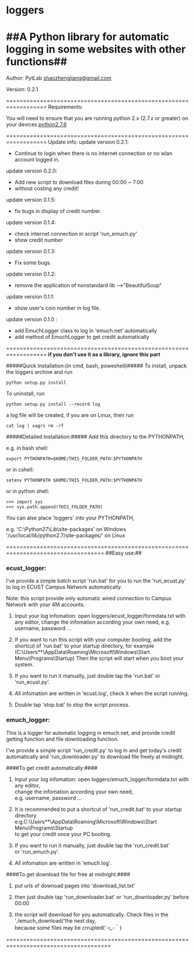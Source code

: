 # loggers
##A Python library for automatic logging in some websites with other functions##
==================================================================
Author: PytLab <shaozhengjiang@gmail.com>

Version: 0.2.1

==================================================================
Requirements:

  You will need to ensure that you are running python 2.x 
  (2.7.x or greater) on your devices.[python2.7.6](https://www.python.org/download/releases/2.7.6/)
	
==================================================================
Update info:
update version 0.2.1:

  * Continue to login when there is no internet connection or no wlan account logged in.
  
update version 0.2.0:

  * Add new script to download files during 00:00 ~ 7:00
  * without costing any credit!
  
update version 0.1.5:

  * fix bugs in display of credit number.
  
update version 0.1.4:

  * check internet connection in script 'run_emuch.py'
  * show credit number
  
update version 0.1.3:

  * Fix some bugs.
  
update version 0.1.2:

  * remove the application of nonstandard lib -->"BeautifulSoup"
 
update version 0.1.1:

  * show user's coin number in log file.
  
update version 0.1.0 : 

  * add EmuchLogger class to log in 'emuch.net' automatically
  * add method of EmuchLogger to get credit automatically
	
==================================================================
**if you don't use it as a library, ignore this part**

#####Quick Installation:(in cmd, bash, poweshell)#####
To install, unpack the loggers archive and run
	
    python setup.py install
To uninstall, run 
	
    python setup.py install --record log
a log file will be created,
if you are on Linux, then run
		
    cat log | xagrs rm -rf

#####Detailed Installation:#####
Add this directory to the PYTHONPATH, 
	
e.g. in bash shell:
	
    export PYTHONPATH=$HOME/THIS_FOLDER_PATH:$PYTHONPATH
or in cshell:
	
    setenv PYTHONPATH $HOME/THIS_FOLDER_PATH:$PYTHONPATH
or in python shell:
	
    >>> import sys
    >>> sys.path.append(THIS_FOLDER_PATH)
You can alse place 'loggers' into your PYTHONPATH, 
	
e.g. 'C:\Python27\Lib\site-packages' on Windows
'/usr/local/lib/python2.7/site-packages/' on Linux

===================================================================================
##Easy use:##

###  ecust_logger:  ###

I've provide a simple batch script 'run.bat' for you to run the 
'run_ecust.py' to log in ECUST Campus Network automatically.

Note: this script provide only automatic wired connection to 
Campus Network with your 4M accounts.

1. Input your log infomation:
   open loggers/ecust_logger/formdata.txt with any editor,
   change the infomation according your own need, 
   e.g. username, password ...

2. If you want to run this script with your computer booting,
   add the shortcut of 'run.bat' to your startup directory, for example
   (C:\Users\**\AppData\Roaming\Microsoft\Windows\Start Menu\Programs\Startup)
   Then the script will start when you boot your system.

3. If you want to run it manually, just double tap the 'run.bat' 
   or 'run_ecust.py'.

4. All infomation are written in 'ecust.log', check it when the script running.

5. Double tap 'stop.bat' to stop the script process.


###  emuch_logger: ###

This is a logger for automatic logging in emuch.net, 
and provide credit getting function and file downloading function.

I've provide a simple script 'run_credit.py' to log in and get today's credit
automatically and  'run_downloader.py' to download file freely at midnight.

####To get credit automatically:####
 1. Input your log infomation:
    open loggers/emuch_logger/formdata.txt with any editor,<br>
    change the infomation according your own need, <br>
    e.g. username, password ...

 2. It is recommended to put a shortcut of 'run_credit.bat' to your startup directory<br>
   e.g.C:\Users\**\AppData\Roaming\Microsoft\Windows\Start Menu\Programs\Startup<br>
   to get your credit once your PC booting.

 3. If you want to run it manually, just double tap the 'run_credit.bat' <br>
   or 'run_emuch.py'.

 4. All infomation are written in 'emuch.log'.

####To get download file for free at midnight:####

 1. put urls of downoad pages into 'download_list.txt'

 2. then just double tap 'run_downloader.bat' or 'run_downloader.py' before 00:00

 3. the script will download for you automatically. Check files in the './emuch_download/'the next day,<br>
    because some files may be crrupted(´-ι_-｀)
	  
=====================================================================================
